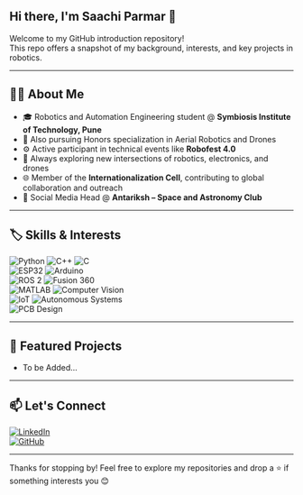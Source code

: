 ## Hi there, I'm Saachi Parmar 👋

Welcome to my GitHub introduction repository!  
This repo offers a snapshot of my background, interests, and key projects in robotics.

---

## 👩‍💻 About Me

- 🎓 Robotics and Automation Engineering student @ **Symbiosis Institute of Technology, Pune**  
- 🔭 Also pursuing Honors specialization in Aerial Robotics and Drones  
- ⚙️ Active participant in technical events like **Robofest 4.0**  
- 🤖 Always exploring new intersections of robotics, electronics, and drones
- 🌐 Member of the **Internationalization Cell**, contributing to global collaboration and outreach
- 🌌 Social Media Head @ **Antariksh – Space and Astronomy Club** 

---

## 🏷️ Skills & Interests
 
![Python](https://img.shields.io/badge/Python-3776AB?style=flat&logo=python&logoColor=white)  ![C++](https://img.shields.io/badge/C++-00599C?style=flat&logo=c%2B%2B&logoColor=white)  ![C](https://img.shields.io/badge/C-00599C?style=flat&logo=c&logoColor=white)  
![ESP32](https://img.shields.io/badge/ESP32-3C3C3C?style=flat&logo=espressif&logoColor=white)  ![Arduino](https://img.shields.io/badge/Arduino-00979D?style=flat&logo=arduino&logoColor=white)  
![ROS 2](https://img.shields.io/badge/ROS%202-22314E?style=flat&logo=ros&logoColor=white)  ![Fusion 360](https://img.shields.io/badge/Fusion%20360-FF6C37?style=flat&logo=autodesk&logoColor=white)  
![MATLAB](https://img.shields.io/badge/MATLAB-0076A8?style=flat)  ![Computer Vision](https://img.shields.io/badge/Computer%20Vision-FFD700?style=flat)  
![IoT](https://img.shields.io/badge/IoT-00BFFF?style=flat)  ![Autonomous Systems](https://img.shields.io/badge/Autonomous%20Systems-green?style=flat)  
![PCB Design](https://img.shields.io/badge/PCB%20Design-006400?style=flat)

---

## 🚀 Featured Projects

- To be Added...

---

## 📫 Let's Connect

[![LinkedIn](https://img.shields.io/badge/LinkedIn-saachi--parmar-blue?style=for-the-badge&logo=linkedin&logoColor=white)](https://www.linkedin.com/in/saachi-parmar)  
[![GitHub](https://img.shields.io/badge/GitHub-saachiparmar-181717?style=for-the-badge&logo=github&logoColor=white)](https://github.com/saachi-parmar)

---

Thanks for stopping by! Feel free to explore my repositories and drop a ⭐ if something interests you 😊

<!--
**saachi-parmar/Saachi-Parmar** is a ✨ _special_ ✨ repository because its `README.md` (this file) appears on your GitHub profile.

Here are some ideas to get you started:

- 🔭 I’m currently working on ...
- 🌱 I’m currently learning ...
- 👯 I’m looking to collaborate on ...
- 🤔 I’m looking for help with ...
- 💬 Ask me about ...
- 📫 How to reach me: ...
- 😄 Pronouns: ...
- ⚡ Fun fact: ...
-->
